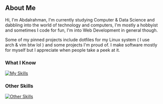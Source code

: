 About Me
---
Hi, I'm Abdalrahman, I'm currently studying Computer & Data Science and dabbling into the world of technology and computers, I'm mostly a hobbyist and sometimes I code for fun, I'm into Web Development in general though.

Some of my pinned projects include dotfiles for my Linux system ( I use arch & vim btw lol ) and some projects I'm proud of. I make software mostly for myself but I appreciate when people take a peek at it.

### What I Know
[![My Skills](https://skillicons.dev/icons?i=neovim,arch,java,py,r,js,ts,html,css,bootstrap,tailwind,react,vite,mysql,git,docker,nextjs,prisma,nodejs,bun&perline=8)](https://skillicons.dev)

### Other Skills
[![Other Skills](https://skillicons.dev/icons?i=ae,figma)](https://skillicons.dev)
